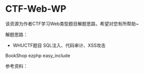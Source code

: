 # CTF-Web-WP
该资源为作者CTF学习Web类型题目解题思路，希望对您有所帮助~


解题思路：
- WHUCTF题目
SQL注入、代码审计、XSS攻击

BookShop
ezphp
easy_include

参考资料：

